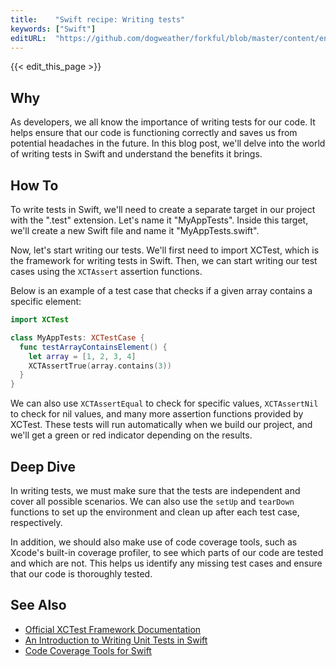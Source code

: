 ```yaml
---
title:    "Swift recipe: Writing tests"
keywords: ["Swift"]
editURL:  "https://github.com/dogweather/forkful/blob/master/content/en/swift/writing-tests.md"
---
```


{{< edit_this_page >}}

## Why

As developers, we all know the importance of writing tests for our code. It helps ensure that our code is functioning correctly and saves us from potential headaches in the future. In this blog post, we'll delve into the world of writing tests in Swift and understand the benefits it brings.

## How To

To write tests in Swift, we'll need to create a separate target in our project with the ".test" extension. Let's name it "MyAppTests". Inside this target, we'll create a new Swift file and name it "MyAppTests.swift".

Now, let's start writing our tests. We'll first need to import XCTest, which is the framework for writing tests in Swift. Then, we can start writing our test cases using the `XCTAssert` assertion functions.

Below is an example of a test case that checks if a given array contains a specific element:

```Swift
import XCTest

class MyAppTests: XCTestCase {
  func testArrayContainsElement() {
    let array = [1, 2, 3, 4]
    XCTAssertTrue(array.contains(3))
  }
}
```

We can also use `XCTAssertEqual` to check for specific values, `XCTAssertNil` to check for nil values, and many more assertion functions provided by XCTest. These tests will run automatically when we build our project, and we'll get a green or red indicator depending on the results.

## Deep Dive

In writing tests, we must make sure that the tests are independent and cover all possible scenarios. We can also use the `setUp` and `tearDown` functions to set up the environment and clean up after each test case, respectively.

In addition, we should also make use of code coverage tools, such as Xcode's built-in coverage profiler, to see which parts of our code are tested and which are not. This helps us identify any missing test cases and ensure that our code is thoroughly tested.

## See Also

- [Official XCTest Framework Documentation](https://developer.apple.com/documentation/xctest)
- [An Introduction to Writing Unit Tests in Swift](https://www.raywenderlich.com/960290-an-introduction-to-writing-unit-tests-in-swift) 
- [Code Coverage Tools for Swift](https://medium.com/@jamesrochabrun/ios-code-coverage-tools-259c74dd01da)